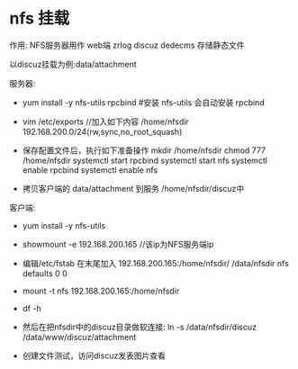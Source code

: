 # nfs 挂载

作用:
NFS服务器用作 web端 zrlog discuz dedecms 存储静态文件

以discuz挂载为例:data/attachment

服务器:

* yum install -y nfs-utils rpcbind #安装 nfs-utils 会自动安装 rpcbind
* vim /etc/exports //加入如下内容
    /home/nfsdir 192.168.200.0/24(rw,sync,no_root_squash)


* 保存配置文件后，执行如下准备操作
  mkdir /home/nfsdir
  chmod 777 /home/nfsdir
  systemctl start rpcbind 
  systemctl start nfs 
  systemctl enable rpcbind 
  systemctl enable nfs 
* 拷贝客户端的 data/attachment 到服务 /home/nfsdir/discuz中
 
客户端:

* yum install -y nfs-utils
* showmount -e 192.168.200.165 //该ip为NFS服务端ip
* 编辑/etc/fstab 在末尾加入
  192.168.200.165:/home/nfsdir/  /data/nfsdir	 nfs	defaults 0 0
* mount -t nfs 192.168.200.165:/home/nfsdir
* df -h
* 然后在把nfsdir中的discuz目录做软连接: ln -s /data/nfsdir/discuz /data/www/discuz/attachment

* 创建文件测试，访问discuz发表图片查看


